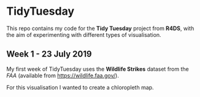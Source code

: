 # TidyTuesday

This repo contains my code for the __Tidy Tuesday__ project from __R4DS__, with the aim of experimenting with different types of visualisation.

## Week 1 - 23 July 2019
My first week of TidyTuesday uses the __Wildlife Strikes__ dataset from the _FAA_ (available from https://wildlife.faa.gov/).

For this visualisation I wanted to create a chloropleth map.
